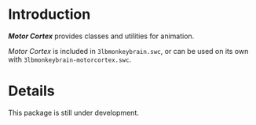 # Introduction #

_**Motor Cortex**_ provides classes and utilities for animation.

_Motor Cortex_ is included in `3lbmonkeybrain.swc`, or can be used on its own with `3lbmonkeybrain-motorcortex.swc`.

# Details #

This package is still under development.